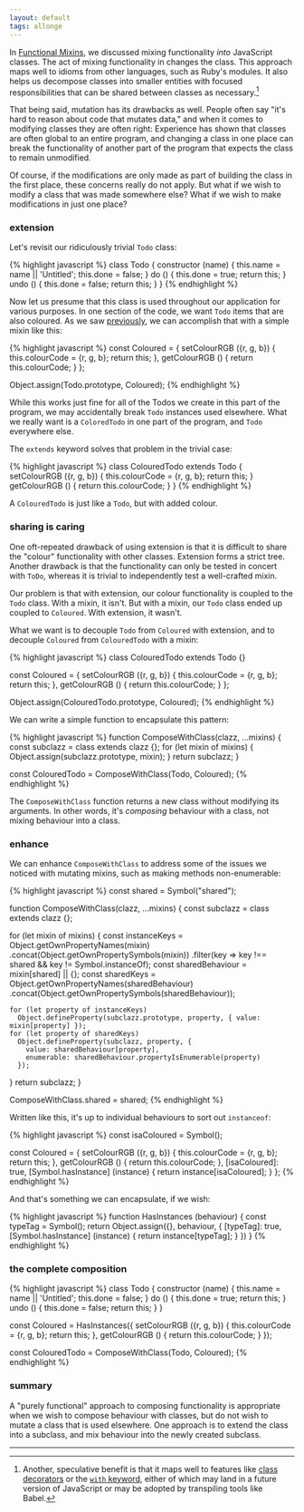 ```yaml
---
layout: default
tags: allonge
---
```


In [Functional Mixins], we discussed mixing functionality *into* JavaScript classes. The act of mixing functionality in changes the class. This approach maps well to idioms from other languages, such as Ruby's modules. It also helps us decompose classes into smaller entities with focused responsibilities that can be shared between classes as necessary.[^ES7]

[Functional Mixins]: http://raganwald.com/2015/06/17/functional-mixins.html

[^ES7]: Another, speculative benefit is that it maps well to features like [class decorators](https://github.com/wycats/javascript-decorators) or the [`with` keyword](https://github.com/WebReflection/es-class/blob/master/FEATURES.md#with), either of which may land in a future version of JavaScript or may be adopted by transpiling tools like Babel.

That being said, mutation has its drawbacks as well. People often say "it's hard to reason about code that mutates data," and when it comes to modifying classes they are often right: Experience has shown that classes are often global to an entire program, and changing a class in one place can break the functionality of another part of the program that expects the class to remain unmodified.

Of course, if the modifications are only made as part of building the class in the first place, these concerns really do not apply. But what if we wish to modify a class that was made somewhere else? What if we wish to make modifications in just one place?

### extension

Let's revisit our ridiculously trivial `Todo` class:

{% highlight javascript %}
class Todo {
  constructor (name) {
    this.name = name || 'Untitled';
    this.done = false;
  }
  do () {
    this.done = true;
    return this;
  }
  undo () {
    this.done = false;
    return this;
  }
}
{% endhighlight %}

Now let us presume that this class is used throughout our application for various purposes. In one section of the code, we want `Todo` items that are also coloured. As we saw [previously][Functional Mixins], we can accomplish that with a simple mixin like this:

{% highlight javascript %}
const Coloured = {
  setColourRGB ({r, g, b}) {
    this.colourCode = {r, g, b};
    return this;
  },
  getColourRGB () {
    return this.colourCode;
  }
};

Object.assign(Todo.prototype, Coloured);
{% endhighlight %}

While this works just fine for all of the Todos we create in this part of the program, we may accidentally break `Todo` instances used elsewhere. What we really want is a `ColoredTodo` in one part of the program, and `Todo` everywhere else.

The `extends` keyword solves that problem in the trivial case:

{% highlight javascript %}
class ColouredTodo extends Todo {
  setColourRGB ({r, g, b}) {
    this.colourCode = {r, g, b};
    return this;
  }
  getColourRGB () {
    return this.colourCode;
  }
}
{% endhighlight %}

A `ColouredTodo` is just like a `Todo`, but with added colour.

### sharing is caring

One oft-repeated drawback of using extension is that it is difficult to share the "colour" functionality with other classes. Extension forms a strict tree. Another drawback is that the functionality can only be tested in concert with `ToDo`, whereas it is trivial to independently test a well-crafted mixin.

Our problem is that with extension, our colour functionality is coupled to the `Todo` class. With a mixin, it isn't. But with a mixin, our `Todo` class ended up coupled to `Coloured`. With extension, it wasn't.

What we want is to decouple `Todo` from `Coloured` with extension, and to decouple `Coloured` from `ColouredTodo` with a mixin:

{% highlight javascript %}
class ColouredTodo extends Todo {}

const Coloured = {
  setColourRGB ({r, g, b}) {
    this.colourCode = {r, g, b};
    return this;
  },
  getColourRGB () {
    return this.colourCode;
  }
};

Object.assign(ColouredTodo.prototype, Coloured);
{% endhighlight %}

We can write a simple function to encapsulate this pattern:

{% highlight javascript %}
function ComposeWithClass(clazz, ...mixins) {
  const subclazz = class extends clazz {};
  for (let mixin of mixins) {
    Object.assign(subclazz.prototype, mixin);
  }
  return subclazz;
}

const ColouredTodo = ComposeWithClass(Todo, Coloured);
{% endhighlight %}

The `ComposeWithClass` function returns a new class without modifying its arguments. In other words, it's *composing* behaviour with a class, not mixing behaviour into a class.

### enhance

We can enhance `ComposeWithClass` to address some of the issues we noticed with mutating mixins, such as making methods non-enumerable:

{% highlight javascript %}
const shared = Symbol("shared");

function ComposeWithClass(clazz, ...mixins) {
  const subclazz = class extends clazz {};

  for (let mixin of mixins) {
    const instanceKeys = Object.getOwnPropertyNames(mixin)
      .concat(Object.getOwnPropertySymbols(mixin))
      .filter(key => key !== shared && key != Symbol.instanceOf);
    const sharedBehaviour = mixin[shared] || {};
    const sharedKeys = Object.getOwnPropertyNames(sharedBehaviour)
      .concat(Object.getOwnPropertySymbols(sharedBehaviour));

    for (let property of instanceKeys)
      Object.defineProperty(subclazz.prototype, property, { value: mixin[property] });
    for (let property of sharedKeys)
      Object.defineProperty(subclazz, property, {
        value: sharedBehaviour[property],
        enumerable: sharedBehaviour.propertyIsEnumerable(property)
      });
  }
  return subclazz;
}

ComposeWithClass.shared = shared;
{% endhighlight %}

Written like this, it's up to individual behaviours to sort out `instanceof`:

{% highlight javascript %}
const isaColoured = Symbol();

const Coloured = {
  setColourRGB ({r, g, b}) {
    this.colourCode = {r, g, b};
    return this;
  },
  getColourRGB () {
    return this.colourCode;
  },
  [isaColoured]: true,
  [Symbol.hasInstance] (instance) { return instance[isaColoured]; }
};
{% endhighlight %}

And that's something we can encapsulate, if we wish:

{% highlight javascript %}
function HasInstances (behaviour) {
  const typeTag = Symbol();
  return Object.assign({}, behaviour, {
    [typeTag]: true,
    [Symbol.hasInstance] (instance) { return instance[typeTag]; }
  })
}
{% endhighlight %}

### the complete composition

{% highlight javascript %}
class Todo {
  constructor (name) {
    this.name = name || 'Untitled';
    this.done = false;
  }
  do () {
    this.done = true;
    return this;
  }
  undo () {
    this.done = false;
    return this;
  }
}

const Coloured = HasInstances({
  setColourRGB ({r, g, b}) {
    this.colourCode = {r, g, b};
    return this;
  },
  getColourRGB () {
    return this.colourCode;
  }
});

const ColouredTodo = ComposeWithClass(Todo, Coloured);
{% endhighlight %}

### summary

A "purely functional" approach to composing functionality is appropriate when we wish to compose behaviour with classes, but do not wish to mutate a class that is used elsewhere. One approach is to extend the class into a subclass, and mix behaviour into the newly created subclass.

---

[^iife]: "Immediately Invoked Function Expressions"
[ja6]: https://leanpub.com/javascriptallongesix
[fm]: https://javascriptweblog.wordpress.com/2011/05/31/a-fresh-look-at-javascript-mixins/ "A fresh look at JavaScript Mixins"
